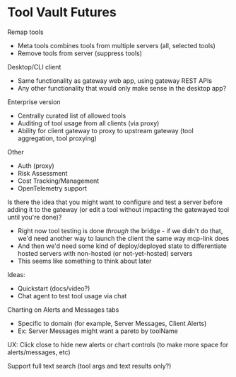 # Tool Vault Futures

Remap tools
- Meta tools combines tools from multiple servers (all, selected tools)
- Remove tools from server (suppress tools)

Desktop/CLI client
- Same functionality as gateway web app, using gateway REST APIs
- Any other functionality that would only make sense in the desktop app?

Enterprise version
- Centrally curated list of allowed tools
- Auditing of tool usage from all clients (via proxy)
- Ability for client gateway to proxy to upstream gateway (tool aggregation, tool proxying)

Other
- Auth (proxy)
- Risk Assessment
- Cost Tracking/Management
- OpenTelemetry support

Is there the idea that you might want to configure and test a server before adding it to the gateway (or edit a tool without impacting the gatewayed tool until you're done)?
- Right now tool testing is done *through* the bridge - if we didn't do that, we'd need another way to launch the client the same way mcp-link does
- And then we'd need some kind of deploy/deployed state to differentiate hosted servers with non-hosted (or not-yet-hosted) servers
- This seems like something to think about later 

Ideas:
- Quickstart (docs/video?)
- Chat agent to test tool usage via chat

Charting on Alerts and Messages tabs
- Specific to domain (for example, Server Messages, Client Alerts)
- Ex: Server Messages might want a pareto by toolName

UX: Click close to hide new alerts or chart controls (to make more space for alerts/messages, etc)

Support full text search (tool args and text results only?)
